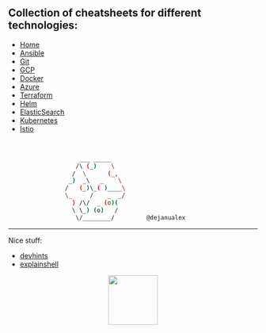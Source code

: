 ## Collection of cheatsheets for different technologies:

* <ins>[Home](#)</ins>
* [Ansible](ansible.md)
* [Git](git.md)
* [GCP](gcp.md)
* [Docker](docker.md)
* [Azure](azure.md)
* [Terraform](terraform.md)
* [Helm](helm.md)
* [ElasticSearch](elastic.md)
* [Kubernetes](k8s.md)
* [Istio](istio.md)

<br>  

```bash
                    ___ _____
                   /\ (_)    \
                  /  \      (_,
                 _)  _\   _    \
                /   (_)\_( )____\
                \_     /    _  _/
                  ) /\/  _ (o)(
                  \ \_) (o)   /
                   \/________/         @dejanualex
```
---

Nice stuff:
- [devhints](https://devhints.io/)
- [explainshell](https://explainshell.com/)


<p align="center">
 <img src="https://media.giphy.com/media/8yqwTVBwpK1qskLxX5/giphy.gif" width="100" height="100" />
</p>
